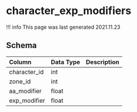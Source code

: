 # character_exp_modifiers

!!! info
	This page was last generated 2021.11.23

## Schema
| Column | Data Type | Description |
| :--- | :--- | :--- |
| character_id | int |  |
| zone_id | int |  |
| aa_modifier | float |  |
| exp_modifier | float |  |


